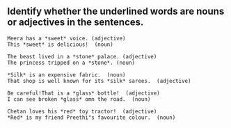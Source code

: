 
## Identify whether the underlined words are nouns or adjectives in the sentences.



```
Meera has a *sweet* voice. (adjective)
This *sweet* is delicious!  (noun)
```
```
The beast lived in a *stone* palace. (adjective)
The princess tripped on a *stone*. (noun)
```
```
*Silk* is an expensive fabric.  (noun)
That shop is well known for its *silk* sarees.  (adjective)
```
```
Be careful!That is a *glass* bottle!  (adjective)
I can see broken *glass* omn the road.  (noun)
```
```
Chetan loves his *red* toy tractor!  (adjective)
*Red* is my friend Preethi"s favourite colour.  (noun)
```
```





